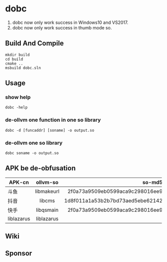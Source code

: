 # dobc

1. dobc now only work success in Windows10 and VS2017.
2. dobc now only work success in thumb mode so.

## Build And Compile

```
mkdir build
cd build
cmake ..
msbuild dobc.sln
```

## Usage

### show help
```
dobc -help
```
### de-ollvm one function in one so library
```
dobc -d [funcaddr] [soname] -o output.so 
```

### de-ollvm one so library
```
dobc soname -o output.so
```

## APK be de-obfusation

| APK-cn       | ollvm-so      | so-md5  | decode-so |
| ------------ |:-------------:| -----:|-----:| 
| 斗鱼         | libmakeurl    | 2f0a73a9509eb0599aca9c298016ee9 | 
| 抖音         | libcms        | 1d8f011a1a53b2b7bd73aed5ebe62142 |
| 快手         | libqsmain     | 2f0a73a9509eb0599aca9c298016ee9 |
| liblazarus  | liblazarus     |       |  [liblazarus.so](https://github.com/baikaishiuc/dobc/blob/main/data/liblazarus/test.so) |

## Wiki
## Sponsor
